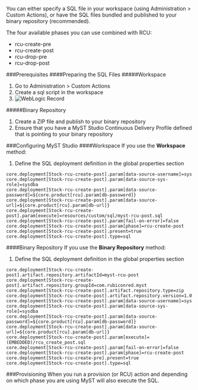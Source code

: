 You can either specify a SQL file in your workspace (using Administration > Custom Actions), or have the SQL files bundled and published to your binary repository (recommended).

The four available phases you can use combined with RCU:
* rcu-create-pre
* rcu-create-post
* rcu-drop-pre
* rcu-drop-post

###Prerequisites
####Preparing the SQL Files
#####Workspace
1. Go to Administration > Custom Actions
1. Create a sql script in the workspace
1. ![WebLogic Record](/platform-configuration/sql-scripts-pre-and-post-rcu/custom_actions.png)

#####Binary Repository
1. Create a ZIP file and publish to your binary repository
1. Ensure that you have a MyST Studio Continuous Delivery Profile defined that is pointing to your binary repository

###Configuring MyST Studio
####Workspace
If you use the **Workspace** method:
1. Define the SQL deployment definition in the global properties section
```
core.deployment[Stock-rcu-create-post].param[data-source-username]=sys
core.deployment[Stock-rcu-create-post].param[data-source-sys-role]=sysdba
core.deployment[Stock-rcu-create-post].param[data-source-password]=${core.product[rcu].param[db-password]}
core.deployment[Stock-rcu-create-post].param[data-source-url]=${core.product[rcu].param[db-url]}
core.deployment[Stock-rcu-create-post].param[execute]=resources/custom/sql/myst-rcu-post.sql
core.deployment[Stock-rcu-create-post].param[fail-on-error]=false
core.deployment[Stock-rcu-create-post].param[phase]=rcu-create-post
core.deployment[Stock-rcu-create-post].present=true
core.deployment[Stock-rcu-create-post].type=sql
```

####Binary Repository
If you use the **Binary Repository** method:
1. Define the SQL deployment definition in the global properties section

```
core.deployment[Stock-rcu-create-post].artifact.repository.artifactId=myst-rcu-post
core.deployment[Stock-rcu-create-post].artifact.repository.groupId=com.rubiconred.myst
core.deployment[Stock-rcu-create-post].artifact.repository.type=zip
core.deployment[Stock-rcu-create-post].artifact.repository.version=1.0
core.deployment[Stock-rcu-create-post].param[data-source-username]=sys
core.deployment[Stock-rcu-create-post].param[data-source-sys-role]=sysdba
core.deployment[Stock-rcu-create-post].param[data-source-password]=${core.product[rcu].param[db-password]}
core.deployment[Stock-rcu-create-post].param[data-source-url]=${core.product[rcu].param[db-url]}
core.deployment[Stock-rcu-create-post].param[execute]=(EMBEDDED)/rcu_create_post.sql
core.deployment[Stock-rcu-create-post].param[fail-on-error]=false
core.deployment[Stock-rcu-create-post].param[phase]=rcu-create-post
core.deployment[Stock-rcu-create-pre].present=true
core.deployment[Stock-rcu-create-post].type=sql
```

###Provisioning
When you run a provision (or RCU) action and depending on which phase you are using MyST will also execute the SQL.